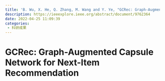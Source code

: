 ```yaml
---
title: 'B. Wu, X. He, Q. Zhang, M. Wang and Y. Ye, "GCRec: Graph-Augmented Capsule Network for Next-Item Recommendation," in IEEE Transactions on Neural Networks and Learning Systems, doi: 10.1109/TNNLS.2022.3164982.'
description: https://ieeexplore.ieee.org/abstract/document/9762364
date: 2022-04-25 11:09:39
categories:
 - 科研成果
---
```

# GCRec: Graph-Augmented Capsule Network for Next-Item Recommendation